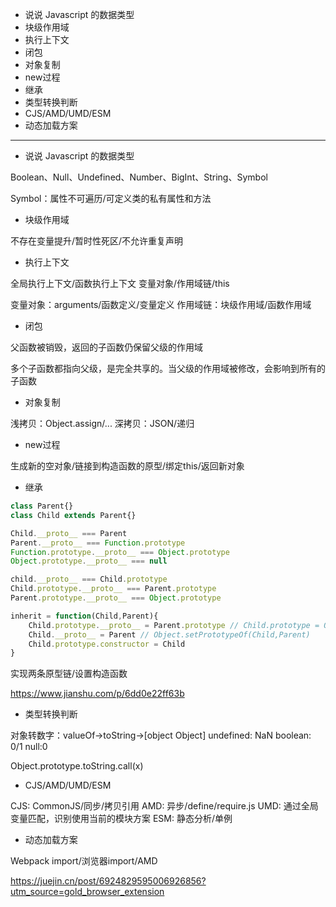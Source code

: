 * 说说 Javascript 的数据类型
* 块级作用域
* 执行上下文
* 闭包
* 对象复制
* new过程
* 继承
* 类型转换判断
* CJS/AMD/UMD/ESM
* 动态加载方案

---

* 说说 Javascript 的数据类型

Boolean、Null、Undefined、Number、BigInt、String、Symbol

Symbol：属性不可遍历/可定义类的私有属性和方法

* 块级作用域

不存在变量提升/暂时性死区/不允许重复声明

* 执行上下文

全局执行上下文/函数执行上下文
变量对象/作用域链/this

变量对象：arguments/函数定义/变量定义
作用域链：块级作用域/函数作用域

* 闭包

父函数被销毁，返回的子函数仍保留父级的作用域

多个子函数都指向父级，是完全共享的。当父级的作用域被修改，会影响到所有的子函数

* 对象复制

浅拷贝：Object.assign/...
深拷贝：JSON/递归

* new过程

生成新的空对象/链接到构造函数的原型/绑定this/返回新对象

* 继承

```js
class Parent{}
class Child extends Parent{}

Child.__proto__ === Parent
Parent.__proto__ === Function.prototype
Function.prototype.__proto__ === Object.prototype
Object.prototype.__proto__ === null

child.__proto__ === Child.prototype
Child.prototype.__proto__ === Parent.prototype
Parent.prototype.__proto__ === Object.prototype

inherit = function(Child,Parent){
    Child.prototype.__proto__ = Parent.prototype // Child.prototype = Object.create(Parent.prototype)
    Child.__proto__ = Parent // Object.setPrototypeOf(Child,Parent)
    Child.prototype.constructor = Child
}
```

实现两条原型链/设置构造函数

https://www.jianshu.com/p/6dd0e22ff63b

* 类型转换判断

对象转数字：valueOf->toString->[object Object]
undefined: NaN
boolean: 0/1
null:0

Object.prototype.toString.call(x)

* CJS/AMD/UMD/ESM

CJS: CommonJS/同步/拷贝引用
AMD: 异步/define/require.js
UMD: 通过全局变量匹配，识别使用当前的模块方案
ESM: 静态分析/单例

* 动态加载方案

Webpack import/浏览器import/AMD

https://juejin.cn/post/6924829595006926856?utm_source=gold_browser_extension
